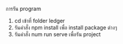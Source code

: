 การรัน program 
1. cd เข้าที่ folder ledger
2. รันคำสั่ง npm install เพื่อ install package ต่างๆ
3. รันคำสั่ง num run serve เพื่อรัน project